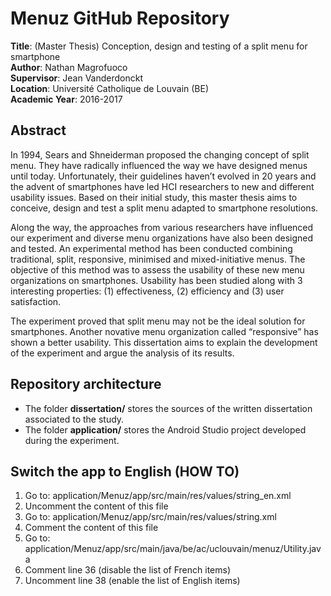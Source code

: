 # Menuz GitHub Repository
**Title**: (Master Thesis) Conception, design and testing of a split menu 
for smartphone  
**Author**: Nathan Magrofuoco  
**Supervisor**: Jean Vanderdonckt  
**Location**: Université Catholique de Louvain (BE)  
**Academic Year**: 2016-2017  

## Abstract
In 1994, Sears and Shneiderman proposed the changing concept of split menu. 
They have radically influenced the way we have designed menus until today. 
Unfortunately, their guidelines haven’t evolved in 20 years and the advent 
of smartphones have led HCI researchers to new and different usability issues. 
Based on their initial study, this master thesis aims to conceive, design and 
test a split menu adapted to smartphone resolutions.  

Along the way, the approaches from various researchers have influenced our 
experiment and diverse menu organizations have also been designed and tested. 
An experimental method has been conducted combining traditional, split, 
responsive, minimised and mixed-initiative menus. The objective of this method 
was to assess the usability of these new menu organizations on smartphones. 
Usability has been studied along with 3 interesting properties: (1) effectiveness, 
(2) efficiency and (3) user satisfaction.  

The experiment proved that split menu may not be the ideal solution for 
smartphones. Another novative menu organization called “responsive” has shown a 
better usability. This dissertation aims to explain the development of the 
experiment and argue the analysis of its results.  

## Repository architecture
* The folder **dissertation/** stores the sources of the written dissertation 
associated to the study.  
* The folder **application/** stores the Android Studio project developed during 
the experiment.   

## Switch the app to English (HOW TO)
1. Go to: application/Menuz/app/src/main/res/values/string_en.xml  
2. Uncomment the content of this file  
3. Go to: application/Menuz/app/src/main/res/values/string.xml  
4. Comment the content of this file  
5. Go to: application/Menuz/app/src/main/java/be/ac/uclouvain/menuz/Utility.java  
6. Comment line 36 (disable the list of French items)  
7. Uncomment line 38 (enable the list of English items)  

